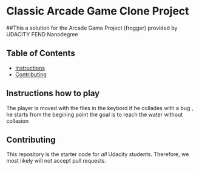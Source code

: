# Classic Arcade Game Clone Project
##This a solution for the Arcade Game Project (frogger) provided by UDACITY FEND Nanodegree
## Table of Contents

- [Instructions](#instructions)
- [Contributing](#contributing)

## Instructions how to play

The player is moved with the files in the keybord 
if he collades with a bug , he starts from the begining point
the goal is to reach the water without collasion 

## Contributing
This repository is the starter code for _all_ Udacity students. Therefore, we most likely will not accept pull requests.

